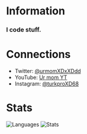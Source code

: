 # Information
### I code stuff.
# Connections
 - Twitter: [@urmomXDxXDdd](https://www.youtube.com/watch?v=dQw4w9WgXcQ)
 - YouTube: [Ur mom YT](https://www.youtube.com/watch?v=dQw4w9WgXcQ)
 - Instagram: [@turkproXD68](https://www.youtube.com/watch?v=dQw4w9WgXcQ)
# Stats
![Languages](https://github-readme-stats.vercel.app/api/top-langs/?username=endlessXD&theme=great-gatsby&bg_color=00000000)
![Stats](https://github-readme-stats.vercel.app/api?username=endlessXD&show_icons=true&theme=great-gatsby&bg_color=00000000)
